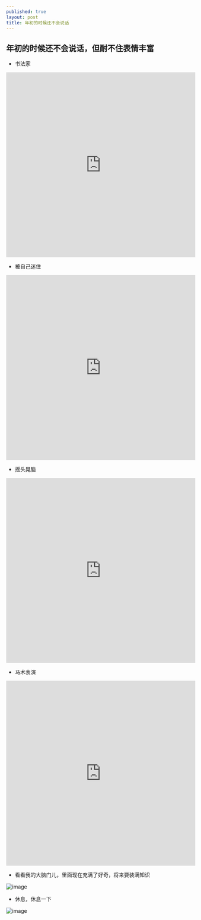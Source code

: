 ```yaml
---
published: true
layout: post
title: 年初的时候还不会说话
---
```




## 年初的时候还不会说话，但耐不住表情丰富

- 书法家

<iframe height="498" width="510" src="http://player.youku.com/embed/XMTQ1Mjg3MDc4MA" frameborder="0" allowfullscreen="1"> </iframe>

- 被自己迷住

<iframe height="498" width="510" src="http://player.youku.com/embed/XMTQ1Mjg3MTI1Ng" frameborder="0" allowfullscreen="1"> </iframe>

- 摇头晃脑

<iframe height="498" width="510" src="http://player.youku.com/embed/XMTQ1Mjg3MTQ0MA" frameborder="0" allowfullscreen="1"> </iframe>

- 马术表演

<iframe height="498" width="510" src="http://player.youku.com/embed/XMTYyMDY2OTg0OA" frameborder="0" allowfullscreen="1"> </iframe>

- 看看我的大脑门儿，里面现在充满了好奇，将来要装满知识

![image](http://pic.yupoo.com/moxigan/FGVbYgQq/medish.jpg)

- 休息，休息一下

![image](http://pic.yupoo.com/moxigan/FGVclaYt/medish.jpg)